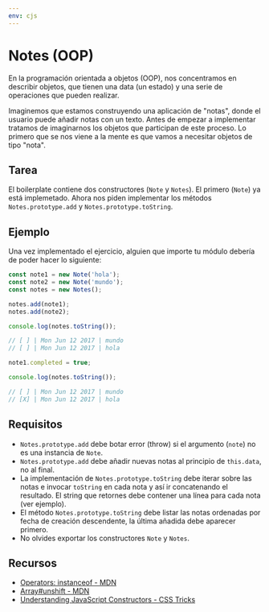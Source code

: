 ```yaml
---
env: cjs
---
```


# Notes (OOP)

En la programación orientada a objetos (OOP), nos concentramos en describir
objetos, que tienen una data (un estado) y una serie de operaciones que pueden
realizar.

Imaginemos que estamos construyendo una aplicación de "notas", donde el usuario
puede añadir notas con un texto. Antes de empezar a implementar tratamos de
imaginarnos los objetos que participan de este proceso. Lo primero que se nos
viene a la mente es que vamos a necesitar objetos de tipo "nota".

## Tarea

El boilerplate contiene dos constructores (`Note` y `Notes`). El primero
(`Note`) ya está implemetado. Ahora nos piden implementar los métodos
`Notes.prototype.add` y `Notes.prototype.toString`.

## Ejemplo

Una vez implementado el ejercicio, alguien que importe tu módulo debería de
poder hacer lo siguiente:

```js
const note1 = new Note('hola');
const note2 = new Note('mundo');
const notes = new Notes();

notes.add(note1);
notes.add(note2);

console.log(notes.toString());

// [ ] | Mon Jun 12 2017 | mundo
// [ ] | Mon Jun 12 2017 | hola

note1.completed = true;

console.log(notes.toString());

// [ ] | Mon Jun 12 2017 | mundo
// [X] | Mon Jun 12 2017 | hola
```

## Requisitos

* `Notes.prototype.add` debe botar error (throw) si el argumento (`note`) no es
  una instancia de `Note`.
* `Notes.prototype.add` debe añadir nuevas notas al principio de `this.data`, no
  al final.
* La implementación de `Notes.prototype.toString` debe iterar sobre las notas e
  invocar `toString` en cada nota y así ir concatenando el resultado. El string
  que retornes debe contener una línea para cada nota (ver ejemplo).
* El método `Notes.prototype.toString` debe listar las notas ordenadas por fecha
  de creación descendente, la última añadida debe aparecer primero.
* No olvides exportar los constructores `Note` y `Notes`.

## Recursos

* [Operators: instanceof - MDN](https://developer.mozilla.org/en-US/docs/Web/JavaScript/Reference/Operators/instanceof)
* [Array#unshift - MDN](https://developer.mozilla.org/en-US/docs/Web/JavaScript/Reference/Global_Objects/Array/unshift)
* [Understanding JavaScript Constructors - CSS Tricks](https://css-tricks.com/understanding-javascript-constructors/)
